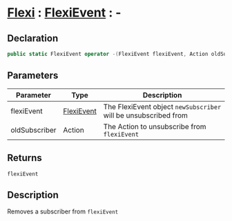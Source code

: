 # [Flexi](../Docs.md) : [FlexiEvent](FlexiEvent.md) : -
## Declaration
```cs
public static FlexiEvent operator -(FlexiEvent flexiEvent, Action oldSubscriber)
```

## Parameters
| Parameter | Type | Description |
| - | - | - |
| flexiEvent | [FlexiEvent](FlexiEvent.md) | The FlexiEvent object `newSubscriber` will be unsubscribed from |
| oldSubscriber | Action | The Action to unsubscribe from `flexiEvent` |

## Returns
`flexiEvent`

## Description
Removes a subscriber from `flexiEvent`
